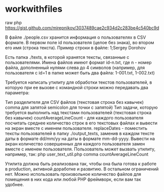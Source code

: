 # workwithfiles

raw php
https://gist.github.com/mirepnikov/3037489cae2c934d2c283be4c540bc9d


В файле ./people.csv хранится информация о пользователях в CSV формате. В первом поле id пользователя (целое без знака), во втором его имя (строка текста). Пример строки в файле: 1;Sergey Dorohov

Есть папка ./texts, в которой хранятся тексты, связанные с пользователями. Имена файлов имеют формат id-n.txt, где n - номер файла, дополненный нулями слева до 4 символов (например, для пользователя с id=1 в папке может быть два файла: 1-001.txt, 1-002.txt)

Требуется написать утилиту для обработки текстов пользователей, в которую при ее вызове с командной строки можно передавать два параметра:

Тип разделителя для CSV файлов (текстовая строка без кавычек)
comma для запятой
semicolon для точки с запятой)
Тип задачи, которую требуется выполнить над текстами пользователей (текстовая строка без кавычек)
countAverageLineCount - для каждого пользователя посчитать среднее количество строк в его текстовых файлах и вывести на экран вместе с именем пользователя.
replaceDates - поместить тексты пользователей в папку ./output_texts, заменив в каждом тексте даты в формате dd/mm/yy на даты в формате mm-dd-yyyy. Вывести на экран количество совершенных для каждого пользователя замен вместе с именем пользователя.
Пользователь может вызвать утилиту, например, так: php user_text_util.php comma countAverageLineCount

Утилита должна быть реализована так, чтобы она была готова к работе в production, активной доработке и развитию. В остальном ограничений нет. Можно использовать произвольное количество файлов для помещения в них кода или любой PHP фреймворк, если вам так удобнее.
